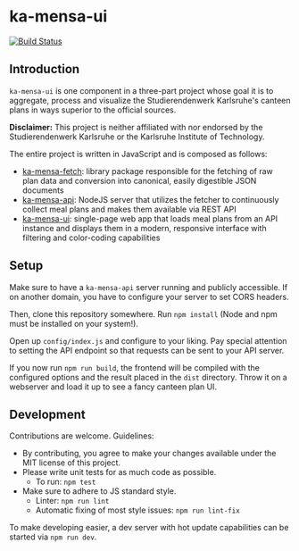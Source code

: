 # ka-mensa-ui

[![Build Status](https://travis-ci.com/meyfa/ka-mensa-ui.svg?branch=master)](https://travis-ci.com/meyfa/ka-mensa-ui)


## Introduction

`ka-mensa-ui` is one component in a three-part project whose goal it is to
aggregate, process and visualize the Studierendenwerk Karlsruhe's canteen plans
in ways superior to the official sources.

**Disclaimer:** This project is neither affiliated with nor endorsed by the
Studierendenwerk Karlsruhe or the Karlsruhe Institute of Technology.

The entire project is written in JavaScript and is composed as follows:

- [ka-mensa-fetch](https://github.com/meyfa/ka-mensa-fetch): library package
    responsible for the fetching of raw plan data and conversion into canonical,
    easily digestible JSON documents
- [ka-mensa-api](https://github.com/meyfa/ka-mensa-api): NodeJS server that
    utilizes the fetcher to continuously collect meal plans and makes them
    available via REST API
- [ka-mensa-ui](https://github.com/meyfa/ka-mensa-ui): single-page web app
    that loads meal plans from an API instance and displays them in a modern,
    responsive interface with filtering and color-coding capabilities


## Setup

Make sure to have a `ka-mensa-api` server running and publicly accessible.
If on another domain, you have to configure your server to set CORS headers.

Then, clone this repository somewhere. Run `npm install` (Node and npm must be
installed on your system!).

Open up `config/index.js` and configure to your liking. Pay special attention to
setting the API endpoint so that requests can be sent to your API server.

If you now run `npm run build`, the frontend will be compiled with the
configured options and the result placed in the `dist` directory. Throw it on a
webserver and load it up to see a fancy canteen plan UI.


## Development

Contributions are welcome. Guidelines:

- By contributing, you agree to make your changes available under the MIT
    license of this project.
- Please write unit tests for as much code as possible.
    * To run: `npm test`
- Make sure to adhere to JS standard style.
    * Linter: `npm run lint`
    * Automatic fixing of most style issues: `npm run lint-fix`

To make developing easier, a dev server with hot update capabilities can be
started via `npm run dev`.
